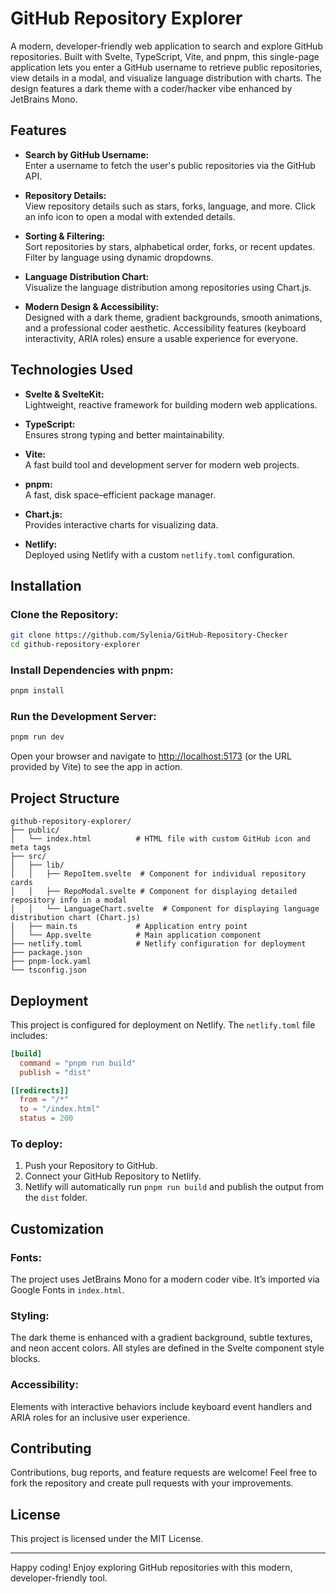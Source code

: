# GitHub Repository Explorer

A modern, developer-friendly web application to search and explore GitHub repositories. Built with Svelte, TypeScript, Vite, and pnpm, this single-page application lets you enter a GitHub username to retrieve public repositories, view details in a modal, and visualize language distribution with charts. The design features a dark theme with a coder/hacker vibe enhanced by JetBrains Mono.

## Features

- **Search by GitHub Username:**  
  Enter a username to fetch the user's public repositories via the GitHub API.

- **Repository Details:**  
  View repository details such as stars, forks, language, and more. Click an info icon to open a modal with extended details.

- **Sorting & Filtering:**  
  Sort repositories by stars, alphabetical order, forks, or recent updates. Filter by language using dynamic dropdowns.

- **Language Distribution Chart:**  
  Visualize the language distribution among repositories using Chart.js.

- **Modern Design & Accessibility:**  
  Designed with a dark theme, gradient backgrounds, smooth animations, and a professional coder aesthetic. Accessibility features (keyboard interactivity, ARIA roles) ensure a usable experience for everyone.

## Technologies Used

- **Svelte & SvelteKit:**  
  Lightweight, reactive framework for building modern web applications.

- **TypeScript:**  
  Ensures strong typing and better maintainability.

- **Vite:**  
  A fast build tool and development server for modern web projects.

- **pnpm:**  
  A fast, disk space–efficient package manager.

- **Chart.js:**  
  Provides interactive charts for visualizing data.

- **Netlify:**  
  Deployed using Netlify with a custom `netlify.toml` configuration.

## Installation

### Clone the Repository:

```bash
git clone https://github.com/Sylenia/GitHub-Repository-Checker
cd github-repository-explorer
```

### Install Dependencies with pnpm:

```bash
pnpm install
```

### Run the Development Server:

```bash
pnpm run dev
```

Open your browser and navigate to [http://localhost:5173](http://localhost:5173) (or the URL provided by Vite) to see the app in action.

## Project Structure

```
github-repository-explorer/
├── public/
│   └── index.html          # HTML file with custom GitHub icon and meta tags
├── src/
│   ├── lib/
│   │   ├── RepoItem.svelte  # Component for individual repository cards
│   │   ├── RepoModal.svelte # Component for displaying detailed repository info in a modal
│   │   └── LanguageChart.svelte  # Component for displaying language distribution chart (Chart.js)
│   ├── main.ts             # Application entry point
│   └── App.svelte          # Main application component
├── netlify.toml            # Netlify configuration for deployment
├── package.json
├── pnpm-lock.yaml
└── tsconfig.json
```

## Deployment

This project is configured for deployment on Netlify. The `netlify.toml` file includes:

```toml
[build]
  command = "pnpm run build"
  publish = "dist"

[[redirects]]
  from = "/*"
  to = "/index.html"
  status = 200
```

### To deploy:

1. Push your Repository to GitHub.  
2. Connect your GitHub Repository to Netlify.  
3. Netlify will automatically run `pnpm run build` and publish the output from the `dist` folder.  

## Customization

### Fonts:
The project uses JetBrains Mono for a modern coder vibe. It’s imported via Google Fonts in `index.html`.

### Styling:
The dark theme is enhanced with a gradient background, subtle textures, and neon accent colors. All styles are defined in the Svelte component style blocks.

### Accessibility:
Elements with interactive behaviors include keyboard event handlers and ARIA roles for an inclusive user experience.

## Contributing

Contributions, bug reports, and feature requests are welcome! Feel free to fork the repository and create pull requests with your improvements.

## License

This project is licensed under the MIT License.

---

Happy coding! Enjoy exploring GitHub repositories with this modern, developer-friendly tool.
